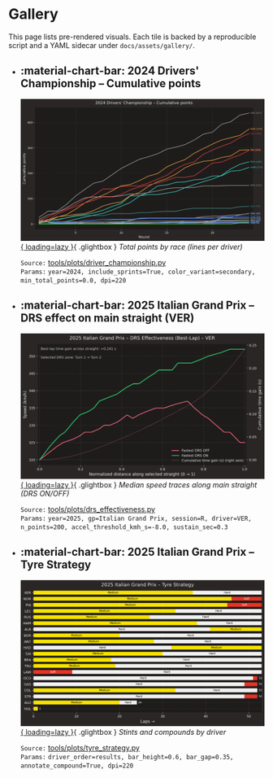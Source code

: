 ﻿# Gallery

This page lists pre-rendered visuals. Each tile is backed by a reproducible script
and a YAML sidecar under `docs/assets/gallery/`.

<!-- AUTO-GALLERY:BEGIN -->
<div class="grid cards" markdown>

- :material-chart-bar: **2024 Drivers' Championship – Cumulative points**
  ---
  [![2024 Drivers' Championship – Cumulative points](assets/gallery/2024_drivers_championship_points.png){ loading=lazy }](assets/gallery/2024_drivers_championship_points.png){ .glightbox }
  _Total points by race (lines per driver)_

  `Source:` [tools/plots/driver_championship.py](https://github.com/ksherr0/fastf1_portfolio/blob/feat/update-mkdocs/tools/plots/driver_championship.py)  
  `Params:` `year=2024, include_sprints=True, color_variant=secondary, min_total_points=0.0, dpi=220`

- :material-chart-bar: **2025 Italian Grand Prix – DRS effect on main straight (VER)**
  ---
  [![2025 Italian Grand Prix – DRS effect on main straight (VER)](assets/gallery/italian_grand_prix_2025_drs_effect_VER.png){ loading=lazy }](assets/gallery/italian_grand_prix_2025_drs_effect_VER.png){ .glightbox }
  _Median speed traces along main straight (DRS ON/OFF)_

  `Source:` [tools/plots/drs_effectiveness.py](https://github.com/ksherr0/fastf1_portfolio/blob/feat/update-mkdocs/tools/plots/drs_effectiveness.py)  
  `Params:` `year=2025, gp=Italian Grand Prix, session=R, driver=VER, n_points=200, accel_threshold_kmh_s=-8.0, sustain_sec=0.3`

- :material-chart-bar: **2025 Italian Grand Prix – Tyre Strategy**
  ---
  [![2025 Italian Grand Prix – Tyre Strategy](assets/gallery/italian_grand_prix_2025_tyre_strategy.png){ loading=lazy }](assets/gallery/italian_grand_prix_2025_tyre_strategy.png){ .glightbox }
  _Stints and compounds by driver_

  `Source:` [tools/plots/tyre_strategy.py](https://github.com/ksherr0/fastf1_portfolio/blob/feat/update-mkdocs/tools/plots/tyre_strategy.py)  
  `Params:` `driver_order=results, bar_height=0.6, bar_gap=0.35, annotate_compound=True, dpi=220`

</div>

<!-- AUTO-GALLERY:END -->